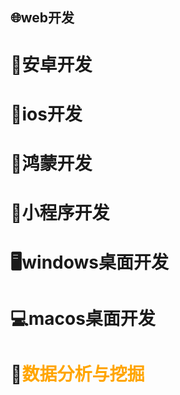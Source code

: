 ## **🌐web开发**

# 📱安卓开发

# 🍎ios开发

# 🔗鸿蒙开发

# 🤏小程序开发

# 🖥️windows桌面开发

# 💻macos桌面开发

# 🔢<font color='orange'>数据分析与挖掘</font>




